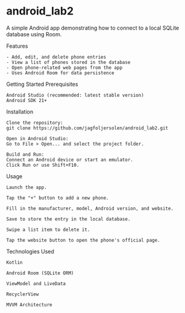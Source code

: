 # android_lab2
A simple Android app demonstrating how to connect to a local SQLite database using Room.

Features

    - Add, edit, and delete phone entries
    - View a list of phones stored in the database
    - Open phone-related web pages from the app
    - Uses Android Room for data persistence

Getting Started
  Prerequisites

    Android Studio (recommended: latest stable version)
    Android SDK 21+
    
  Installation
  
    Clone the repository:
    git clone https://github.com/jagfoljersolen/android_lab2.git

    Open in Android Studio:
    Go to File > Open... and select the project folder.

    Build and Run:
    Connect an Android device or start an emulator.
    Click Run or use Shift+F10.

Usage

    Launch the app.

    Tap the "+" button to add a new phone.

    Fill in the manufacturer, model, Android version, and website.

    Save to store the entry in the local database.

    Swipe a list item to delete it.

    Tap the website button to open the phone's official page.

Technologies Used

    Kotlin

    Android Room (SQLite ORM)

    ViewModel and LiveData

    RecyclerView

    MVVM Architecture
